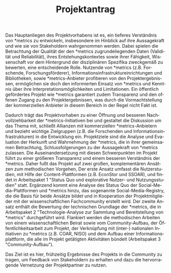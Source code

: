 ﻿---
layout: default
title: "Projektantrag"
permalink: /de/uber_uns/antrag
lang: de
ref: proposal
parent: about
comments: false
position:
order: 1
alt: "Zusammenfassung des Projektantrages"
---

Das Hauptanliegen des Projektvorhabens ist es, ein tieferes Verständnis von *metrics zu entwickeln, insbesondere im Hinblick auf ihre Aussagekraft und wie sie von Stakeholdern wahrgenommen werden. Dabei spielen die Betrachtung der Qualität der den *metrics zugrundeliegenden Daten (Validität und Reliabilität), ihres Entstehungskontextes sowie ihrer Fähigkeit, Wissenschaft vor dem Hintergrund der disziplinären Spezifika zweckgemäß zu bewerten, eine entscheidende Rolle. Nutzende von *metrics (z.B. Forschende, Forschungsförderer), Informationsinfrastruktureinrichtungen und Bibliotheken, sowie *metrics-Anbieter profitieren von den Projektergebnissen, ermöglichen sie doch den informierten Einsatz von *metrics und Kenntnis über ihre Interpretationsmöglichkeiten und Limitationen. Ein öffentlich gefördertes Projekt wie *metrics garantiert zudem Transparenz und den offenen Zugang zu den Projektergebnissen, was durch die Vormachtstellung der
kommerziellen Anbieter in diesem Bereich in der Regel nicht Fakt ist.

Dadurch trägt das Projektvorhaben zu einer Öffnung und besseren Nachvollziehbarkeit der *metrics-Initiativen bei und gestaltet die
Diskussion um das Thema mit, schließt Allianzen mit kommerziellen *metrics-Anbietern und bezieht wichtige Zielgruppen (z.B. die Forschenden und Informationsinfrastrukturen) in die Entwicklung ein. Projektziele sind die Analyse und Evaluation der Herkunft und
Wahrnehmung der *metrics, die in ihrer gemeinsamen Betrachtung, Schlussfolgerungen zu der Aussagekraft von *metrics zulassen. Die
Auseinandersetzung mit diesen Schwerpunkten im Projekt führt zu einer größeren Transparenz und einem besseren Verständnis der
*metrics. Daher fußt das Projekt auf zwei großen, komplementären Ansätzen zum methodischen Vorgehen, Der erste Ansatz umfasst die
Nutzerstudien, mit Hilfe der Content-Plattformen (z.B. EconStor und SSOAR), und findet in Arbeitspaket 1 "Status Quo und explorative
Nutzer- und Nutzungsstudien" statt. Ergänzend kommt eine Analyse des Status Quo der Social-Media-Plattformen und *metrics hinzu, das
sogenannte Social-Media-Registry, die die Basis für beide Ansätze bildet und in Kooperation der Projektmitglieder mit der wissenschaftlichen Fachcommunity erstellt wird. Der zweite Ansatz enthält die Bewertung der technischen Grundlage der *metrics, die in Arbeitspaket 2 "Technologie-Analyse zur Sammlung und Bereitstellung von *metrics" durchgeführt wird. Flankiert werden die methodischen Arbeiten von einem wissenschaftlichen Beirat sowie vom Community-Aufbau, der Öffentlichkeitsarbeit zum Projekt, der Verknüpfung mit (inter-) nationalen Initiativen zu *metrics (z.B. COAR, NISO) und dem Aufbau einer Informationsplattform, die alle im Projekt getätigten Aktivitäten bündelt (Arbeitspaket 3 "Community-Aufbau"). 

Das Ziel ist es hier, frühzeitig Ergebnisse des Projekts in die Community zu tragen, um Feedback von Stakeholdern zu erhalten und dazu die hervorragende Vernetzung der Projektpartner zu nutzen.

